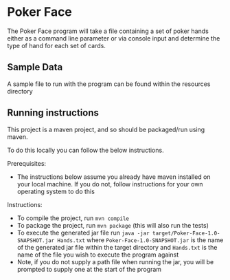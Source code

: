 # Poker Face

The Poker Face program will take a file containing a set of poker hands either as a command line parameter or via console input and determine the type of hand for each set of cards.

## Sample Data
A sample file to run with the program can be found within the resources directory

## Running instructions

This project is a maven project, and so should be packaged/run using maven.

To do this locally you can follow the below instructions.

Prerequisites:
- The instructions below assume you already have maven installed on your local machine. If you do not, follow instructions for your own operating system to do this

Instructions:
- To compile the project, run `mvn compile`
- To package the project, run `mvn package` (this will also run the tests)
- To execute the generated jar file run `java -jar target/Poker-Face-1.0-SNAPSHOT.jar Hands.txt` where `Poker-Face-1.0-SNAPSHOT.jar` is the name of the generated jar file within the target directory and `Hands.txt` is the name of the file you wish to execute the program against
- Note, if you do not supply a path file when running the jar, you will be prompted to supply one at the start of the program